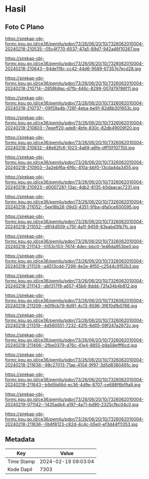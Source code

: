 # Hasil

## Foto C Plano

https://sirekap-obj-formc.kpu.go.id/ce36/pemilu/pdpr/73/26/06/20/10/7326062010004-20240218-210535--05c4f770-6537-47a5-89d7-942a46f10267.jpg

https://sirekap-obj-formc.kpu.go.id/ce36/pemilu/pdpr/73/26/06/20/10/7326062010004-20240218-210643--94de119c-cc42-44d6-9589-67357e7ecd28.jpg

https://sirekap-obj-formc.kpu.go.id/ce36/pemilu/pdpr/73/26/06/20/10/7326062010004-20240218-210714--2859b9ac-d7fb-446c-8299-007d79786f11.jpg

https://sirekap-obj-formc.kpu.go.id/ce36/pemilu/pdpr/73/26/06/20/10/7326062010004-20240218-210737--09f59a4b-726f-4eba-be91-82d8b301653c.jpg

https://sirekap-obj-formc.kpu.go.id/ce36/pemilu/pdpr/73/26/06/20/10/7326062010004-20240218-210803--7eeeff20-ade8-4bfe-830c-82db49009f20.jpg

https://sirekap-obj-formc.kpu.go.id/ce36/pemilu/pdpr/73/26/06/20/10/7326062010004-20240218-210832--48e62fc6-1023-4a69-a6fe-dff15f107150.jpg

https://sirekap-obj-formc.kpu.go.id/ce36/pemilu/pdpr/73/26/06/20/10/7326062010004-20240218-210903--3a2ebf6a-6f6c-410a-bbf0-13cda4da3455.jpg

https://sirekap-obj-formc.kpu.go.id/ce36/pemilu/pdpr/73/26/06/20/10/7326062010004-20240218-210923--d0007281-13ac-4db2-8135-b5daacac7231.jpg

https://sirekap-obj-formc.kpu.go.id/ce36/pemilu/pdpr/73/26/06/20/10/7326062010004-20240218-211052--5ee18b28-09d3-4351-91ba-dfa0ce600095.jpg

https://sirekap-obj-formc.kpu.go.id/ce36/pemilu/pdpr/73/26/06/20/10/7326062010004-20240218-211052--d914d509-c75f-4a1f-9459-83eabd3fb7fc.jpg

https://sirekap-obj-formc.kpu.go.id/ce36/pemilu/pdpr/73/26/06/20/10/7326062010004-20240218-211143--0153c103-7674-4dec-bbc0-1e46da953be0.jpg

https://sirekap-obj-formc.kpu.go.id/ce36/pemilu/pdpr/73/26/06/20/10/7326062010004-20240218-211129--a4513cdd-7299-4e2e-8f50-c2544c9152b3.jpg

https://sirekap-obj-formc.kpu.go.id/ce36/pemilu/pdpr/73/26/06/20/10/7326062010004-20240218-211143--dbf317f9-a657-45b6-8ddd-72fa34b4b812.jpg

https://sirekap-obj-formc.kpu.go.id/ce36/pemilu/pdpr/73/26/06/20/10/7326062010004-20240218-211209--b0f9cb79-8d91-4c13-8596-3f610dfb0766.jpg

https://sirekap-obj-formc.kpu.go.id/ce36/pemilu/pdpr/73/26/06/20/10/7326062010004-20240218-211319--4d560551-7232-42f5-8d05-09f247a2672c.jpg

https://sirekap-obj-formc.kpu.go.id/ce36/pemilu/pdpr/73/26/06/20/10/7326062010004-20240218-211406--2fbe0379-d76c-41e4-8855-b9a58efff6cd.jpg

https://sirekap-obj-formc.kpu.go.id/ce36/pemilu/pdpr/73/26/06/20/10/7326062010004-20240218-211636--98c27013-71ae-4104-9f97-3d5d8380491c.jpg

https://sirekap-obj-formc.kpu.go.id/ce36/pemilu/pdpr/73/26/06/20/10/7326062010004-20240218-211643--b9d5b66d-ec36-4d9e-8707-ce688f6bf9a9.jpg

https://sirekap-obj-formc.kpu.go.id/ce36/pemilu/pdpr/73/26/06/20/10/7326062010004-20240219-071142--1435adb4-a197-4a71-bd90-2325cfbc04c0.jpg

https://sirekap-obj-formc.kpu.go.id/ce36/pemilu/pdpr/73/26/06/20/10/7326062010004-20240218-211636--0b6f8123-c82d-4c4c-b5e0-ef3d44f11353.jpg


## Metadata

| Key        | Value               |
| ---------- | ------------------- |
| Time Stamp | 2024-02-19 09:03:04 |
| Kode Dapil | 7303                |



